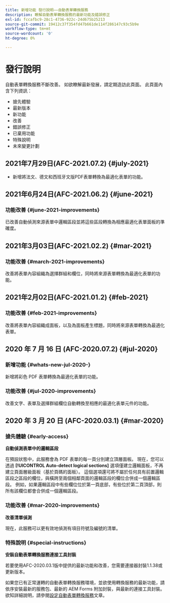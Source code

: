 ```yaml
---
title: 新增功能 發行說明——自動表單轉換服務
description: 瞭解自動表單轉換服務的最新功能及錯誤修正
exl-id: fccafbc9-28c1-4736-922c-24d675b25213
source-git-commit: 19412c37f354fd47b661de114f286147c93c5b9e
workflow-type: tm+mt
source-wordcount: '0'
ht-degree: 0%

---
```


# 發行說明

自動表單轉換服務不斷改善。 如欲瞭解最新發展，請定期造訪此頁面。 此頁面內含下列資訊：

* 搶先體驗
* 最新版本
* 新功能
* 改善
* 錯誤修正
* 已棄用功能
* 特殊說明
* 未來變更計劃

## 2021年7月29日(AFC-2021.07.2) {#july-2021}

* 新增將法文、德文和西班牙文版PDF表單轉換為最適化表單的功能。

## 2021年6月24日(AFC-2021.06.2) {#june-2021}

### 功能改善 {#june-2021-improvements}

已改善自動偵測來源表單中邏輯區段並將這些區段轉換為相應最適化表單面板的準確度。

## 2021年3月03日(AFC-2021.02.2) {#mar-2021}

### 功能改善 {#march-2021-improvements}

改善將表單內容組織為選擇群組和欄位，同時將來源表單轉換為最適化表單的功能。

## 2021年2月02日(AFC-2021.01.2) {#feb-2021}

### 功能改善 {#feb-2021-improvements}

改善將表單內容組織成面板，以及為面板產生標題，同時將來源表單轉換為最適化表單。

## 2020 年 7 月 16 日 (AFC-2020.07.2) {#jul-2020}

### 新增功能 {#whats-new-jul-2020-}

新增將彩色 PDF 表單轉換為最適化表單的功能。

### 功能改善 {#jul-2020-improvements}

改善文字、表單及選擇群組欄位自動轉換至相應的最適化表單元件的功能。


## 2020 年 3 月 20 日 (AFC-2020.03.1) {#mar-2020}

### 搶先體驗 {#early-access}

**自動偵測表單中的邏輯區段**

在預設狀態中，此服務會為 PDF 表單的每一頁分別建立頂層面板。 現在，您可以透過 **[!UICONTROL Auto-detect logical sections]** 選項僅建立邏輯面板，不再建立頁面層級面板（基於頁碼的面板）。 這個選項還可將不屬於任何具有前置邏輯區段之區段的欄位，與橫跨至兩個相鄰頁面的邏輯區段的欄位合併成一個邏輯區段。 例如，如果邏輯區段中有些欄位位於第一頁底部，有些位於第二頁頂部，則所有該欄位都會合併成一個邏輯區段。

### 功能改善 {#mar-2020-improvements}

**改善清單偵測**

現在，此服務可以更有效地偵測有項目符號及編號的清單。

### 特殊說明 {#special-instructions}

**安裝自動表單轉換服務連接工具封裝**

若要使用AFC-2020.03.1版中提供的最新功能和改善，您需要連接器封裝1.1.38或更新版本。

如果您已有正常運轉的自動表單轉換服務環境，並欲使用轉換服務的最新功能，請依序安裝最新的服務包、最新的 AEM Forms 附加封裝，與最新的連接工具封裝。 欲知詳細說明，請參閱[設定自動表單轉換服務](configure-service.md)文章。
